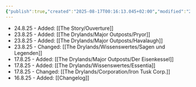 ```yaml
---
{"publish":true,"created":"2025-08-17T00:16:13.045+02:00","modified":"2025-08-24T10:26:09.920+02:00","cssclasses":""}
---
```


- 24.8.25 - Added: [[The Story/Ouverture]]
- 23.8.25 - Added: [[The Drylands/Major Outposts/Pryor]]
- 23.8.25 - Added: [[The Drylands/Major Outposts/Havalaugh]]
- 23.8.25 - Changed: [[The Drylands/Wissenswertes/Sagen und Legenden]]
- 17.8.25 - Added: [[The Drylands/Major Outposts/Der Eisenkessel]]
- 17.8.25 - Added: [[The Drylands/Wissenswertes/Essentia]]
- 17.8.25 - Changed: [[The Drylands/Corporation/Iron Tusk Corp.]]
- 16.8.25 - Added: [[Changelog]]